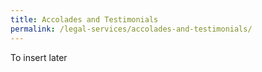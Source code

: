 ```yaml
---
title: Accolades and Testimonials
permalink: /legal-services/accolades-and-testimonials/
---
```


To insert later
